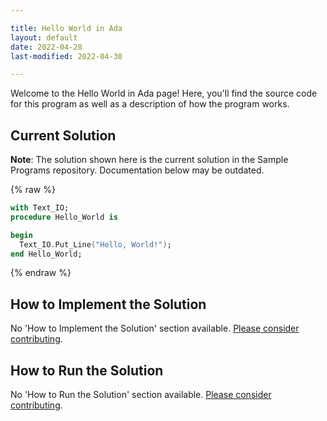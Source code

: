 ```yaml
---

title: Hello World in Ada
layout: default
date: 2022-04-28
last-modified: 2022-04-30

---
```


Welcome to the Hello World in Ada page! Here, you'll find the source code for this program as well as a description of how the program works.

## Current Solution

**Note**: The solution shown here is the current solution in the Sample Programs repository. Documentation below may be outdated.

{% raw %}

```ada
with Text_IO;
procedure Hello_World is

begin
  Text_IO.Put_Line("Hello, World!");
end Hello_World;
```

{% endraw %}

## How to Implement the Solution

No 'How to Implement the Solution' section available. [Please consider contributing](https://github.com/TheRenegadeCoder/sample-programs-website).

## How to Run the Solution

No 'How to Run the Solution' section available. [Please consider contributing](https://github.com/TheRenegadeCoder/sample-programs-website).